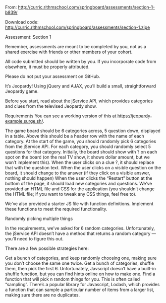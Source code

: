 From:
http://curric.rithmschool.com/springboard/assessments/section-1-b839/



Download code:
http://curric.rithmschool.com/springboard/assessments/section-1.zipe

Assessment: Section 1


Remember, assessments are meant to be completed by you, not as a shared exercise with friends or other members of your cohort.

All code submitted should be written by you. If you incorporate code from elsewhere, it must be properly attributed.

Please do not put your assessment on GitHub.

It’s Jeopardy!
Using jQuery and AJAX, you’ll build a small, straightforward Jeopardy game.

Before you start, read about the jService API, which provides categories and clues from the televised Jeopardy show.

Requirements
You can see a working version of this at https://jeopardy-example.surge.sh/.

The game board should be 6 categories across, 5 question down, displayed in a table. Above this should be a header row with the name of each category.
At the start of the game, you should randomly pick 6 categories from the jService API. For each category, you should randomly select 5 questions for that category.
Initially, the board should show with ? on each spot on the board (on the real TV show, it shows dollar amount, but we won’t implement this).
When the user clicks on a clue ?, it should replace that with the question text.
When the user clicks on a visible question on the board, it should change to the answer (if they click on a visible answer, nothing should happen)
When the user clicks the “Restart” button at the bottom of the page, it should load new categories and questions.
We’ve provided an HTML file and CSS for the application (you shouldn’t change the HTML file; if you want to tweak any CSS things, feel free to).

We’ve also provided a starter JS file with function definitions. Implement these functions to meet the required functionality.

Randomly picking multiple things

In the requirements, we’ve asked for 6 random categories. Unfortunately, the jService API doesn’t have a method that returns a random category — you’ll need to figure this out.

There are a few possible strategies here:

Get a bunch of categories, and keep randomly choosing one, making sure you don’t choose the same one twice.
Get a bunch of categories, shuffle them, then pick the first 6. Unfortunately, Javscript doesn’t have a built-in shuffle function, but you can find hints online on how to make one.
Find a function that will pick n random things for you. This is often called “sampling”. There’s a popular library for Javascript, Lodash, which provides a function that can sample a particular number of items from a larger list, making sure there are no duplicates.